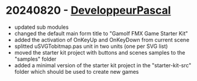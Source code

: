 # 20240820 - [DeveloppeurPascal](https://github.com/DeveloppeurPascal)

* updated sub modules
* changed the default main form title to "Gamolf FMX Game Starter Kit"
* added the activation of OnKeyUp and OnKeyDown from current scene
* splitted uSVGTobitmap.pas unit in two units (one per SVG list)
* moved the starter kit project with buttons and scenes samples to the "samples" folder
* added a minimal version of the starter kit project in the "starter-kit-src" folder which should be used to create new games
